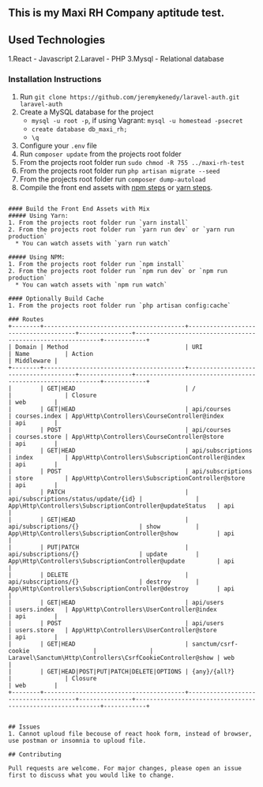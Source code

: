 ## This is my Maxi RH Company aptitude test.

## Used Technologies

1.React - Javascript
2.Laravel - PHP
3.Mysql - Relational database

### Installation Instructions

1. Run `git clone https://github.com/jeremykenedy/laravel-auth.git laravel-auth`
2. Create a MySQL database for the project
    - `mysql -u root -p`, if using Vagrant: `mysql -u homestead -psecret`
    - `create database db_maxi_rh;`
    - `\q`
3. Configure your `.env` file
4. Run `composer update` from the projects root folder
5. From the projects root folder run `sudo chmod -R 755 ../maxi-rh-test`
6. From the projects root folder run `php artisan migrate --seed`
7. From the projects root folder run `composer dump-autoload`
8. Compile the front end assets with [npm steps](#using-npm) or [yarn steps](#using-yarn).

```

#### Build the Front End Assets with Mix
##### Using Yarn:
1. From the projects root folder run `yarn install`
2. From the projects root folder run `yarn run dev` or `yarn run production`
  * You can watch assets with `yarn run watch`

##### Using NPM:
1. From the projects root folder run `npm install`
2. From the projects root folder run `npm run dev` or `npm run production`
  * You can watch assets with `npm run watch`

#### Optionally Build Cache
1. From the projects root folder run `php artisan config:cache`

### Routes
+--------+----------------------------------------+--------------------------------------+---------------+------------------------------------------------------------+------------+
| Domain | Method                                 | URI                                  | Name          | Action                                                     | Middleware |
+--------+----------------------------------------+--------------------------------------+---------------+------------------------------------------------------------+------------+
|        | GET|HEAD                               | /                                    |               | Closure                                                    | web        |
|        | GET|HEAD                               | api/courses                          | courses.index | App\Http\Controllers\CourseController@index                | api        |
|        | POST                                   | api/courses                          | courses.store | App\Http\Controllers\CourseController@store                | api        |
|        | GET|HEAD                               | api/subscriptions                    | index         | App\Http\Controllers\SubscriptionController@index          | api        |
|        | POST                                   | api/subscriptions                    | store         | App\Http\Controllers\SubscriptionController@store          | api        |
|        | PATCH                                  | api/subscriptions/status/update/{id} |               | App\Http\Controllers\SubscriptionController@updateStatus   | api        |
|        | GET|HEAD                               | api/subscriptions/{}                 | show          | App\Http\Controllers\SubscriptionController@show           | api        |
|        | PUT|PATCH                              | api/subscriptions/{}                 | update        | App\Http\Controllers\SubscriptionController@update         | api        |
|        | DELETE                                 | api/subscriptions/{}                 | destroy       | App\Http\Controllers\SubscriptionController@destroy        | api        |
|        | GET|HEAD                               | api/users                            | users.index   | App\Http\Controllers\UserController@index                  | api        |
|        | POST                                   | api/users                            | users.store   | App\Http\Controllers\UserController@store                  | api        |
|        | GET|HEAD                               | sanctum/csrf-cookie                  |               | Laravel\Sanctum\Http\Controllers\CsrfCookieController@show | web        |
|        | GET|HEAD|POST|PUT|PATCH|DELETE|OPTIONS | {any}/{all?}                         |               | Closure                                                    | web        |
+--------+----------------------------------------+--------------------------------------+---------------+------------------------------------------------------------+------------+


## Issues
1. Cannot uploud file becouse of react hook form, instead of browser, use postman or insomnia to uploud file.

## Contributing

Pull requests are welcome. For major changes, please open an issue first to discuss what you would like to change.
```

